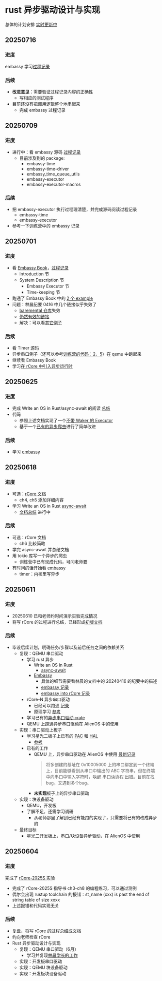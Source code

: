 # rust 异步驱动设计与实现

总体的计划安排 [实时更新中](#20250611)

## 20250716

### 进度

embassy 学习[过程记录](https://github.com/hy-huang20/rust-os-learning/tree/main/%E8%BF%87%E7%A8%8B%E8%AE%B0%E5%BD%95/rust/rust%E5%BC%82%E6%AD%A5/Embassy)

### 后续

- **改进意见**：需要验证过程记录内容的正确性
    - 写相应的测试程序
- 目前还没有把调用逻辑整个地串起来
    - 完成 embassy 过程记录

## 20250709

### 进度

- 进行中：看 embassy 源码 [过程记录](https://github.com/hy-huang20/rust-os-learning/tree/main/%E8%BF%87%E7%A8%8B%E8%AE%B0%E5%BD%95/rust/rust%E5%BC%82%E6%AD%A5/Embassy)
    - 目前涉及到的 package:
        - embassy-time
        - embassy-time-driver
        - embassy_time_queue_utils
        - embassy-executor
        - embassy-executor-macros

### 后续

- 把 embassy-executor 执行过程理清楚，并完成源码阅读过程记录
    - embassy-time
    - embassy-executor
- 参考一下训练营中的 embassy 记录

## 20250701

### 进度

- 看 [Embassy Book](https://embassy.dev/book/)，[过程记录](https://github.com/hy-huang20/rust-os-learning/blob/main/%E8%BF%87%E7%A8%8B%E8%AE%B0%E5%BD%95/rust/rust%E5%BC%82%E6%AD%A5/Embassy/readme.md)
    - Introduction 节
    - System Description 节
        - Embassy Executor 节
        - Time-keeping 节
- 跑通了 Embassy Book 中的 [2 个 example](https://github.com/hy-huang20/rust-learning/commit/955c5bb61689788dcc2a45fe7d03b5bd940f7ea7)
- 问题：林晨纪要 0416 中几个链接似乎失效了
    - [baremental 仓库](https://github.com/zflcs/baremental/)失效
    - [仍然有效的链接](https://github.com/ATS-INTC/ats-intc/blob/30e4ea6a47de5ca8ec757764d544f3c8e58d9e14/src/waker.rs?accessToken=eyJhbGciOiJIUzI1NiIsImtpZCI6ImRlZmF1bHQiLCJ0eXAiOiJKV1QifQ.eyJleHAiOjE3NTEzMzEwNDgsImZpbGVHVUlEIjoiWEtxNDI1eGIxbnQ0V3pBTiIsImlhdCI6MTc1MTMzMDc0OCwiaXNzIjoidXBsb2FkZXJfYWNjZXNzX3Jlc291cmNlIiwicGFhIjoiYWxsOmFsbDoiLCJ1c2VySWQiOjMwNTEwODA2fQ.lwgSV9-tymBeP2w-owXr-mwaahMgADLQSUjYye6lQqA)
    - 解决：可以看[其它例子](https://github.com/ATS-INTC/ats-intc/blob/30e4ea6a47de5ca8ec757764d544f3c8e58d9e14/src/lib.rs)

### 后续

- 看 Timer 源码
- 异步串口例子（还可以参考[训练营的代码：2，5](https://shimo.im/docs/KlkKvREgExUZM2qd)）在 qemu 中跑起来
- 继续看 Embassy Book
- 学习[在 rCore 中引入异步运行时](https://github.com/lighkLife/new-blog/issues/1?accessToken=eyJhbGciOiJIUzI1NiIsImtpZCI6ImRlZmF1bHQiLCJ0eXAiOiJKV1QifQ.eyJleHAiOjE3NTEzMzEwNDgsImZpbGVHVUlEIjoiWEtxNDI1eGIxbnQ0V3pBTiIsImlhdCI6MTc1MTMzMDc0OCwiaXNzIjoidXBsb2FkZXJfYWNjZXNzX3Jlc291cmNlIiwicGFhIjoiYWxsOmFsbDoiLCJ1c2VySWQiOjMwNTEwODA2fQ.lwgSV9-tymBeP2w-owXr-mwaahMgADLQSUjYye6lQqA)

## 20250625

### 进度

- 完成 Write an OS in Rust/async-await 的阅读 [总结](https://github.com/hy-huang20/rust-os-learning/blob/main/%E8%BF%87%E7%A8%8B%E8%AE%B0%E5%BD%95/rust/rust%E5%BC%82%E6%AD%A5/async-await/readme.md)
- 代码
    - 参照上述文档实现了一个[不带 Waker 的 Executor](https://github.com/hy-huang20/rust-learning/commit/9a56e8c0d5e5e0022983daca3dd3390a859076a4)
    - 基于一个[已有的异步爬虫](https://gitee.com/taoqi-cat/asyn/tree/master/spider)进行了简单改进

### 后续

- 学习 [embassy](https://github.com/embassy-rs/embassy/tree/main/embassy-executor)

## 20250618

### 进度

- 可选：[rCore 文档](https://github.com/hy-huang20/rust-os-learning/blob/main/%E8%BF%87%E7%A8%8B%E8%AE%B0%E5%BD%95/rCore/readme.md)
    - ch4, ch5 添加详细内容
- 学习 Write an OS in Rust [async-await](https://os.phil-opp.com/async-await/)
    - [文档总结](https://github.com/hy-huang20/rust-os-learning/blob/main/%E8%BF%87%E7%A8%8B%E8%AE%B0%E5%BD%95/rust/rust%E5%BC%82%E6%AD%A5/async-await/readme.md) 进行中

### 后续

- 可选：rCore 文档
    - ch6 比较简略
- 学完 async-await 并总结文档
- 用 tokio 库写一个异步的爬虫
    - 训练营中已有现成代码，可问老师要
- 有时间的话开始看 [embassy](https://github.com/embassy-rs/embassy/tree/main/embassy-executor)
    - timer：内核里写异步

## 20250611

### 进度

- 20250610 已和老师约时间演示实验完成情况
- 将写 rCore 的过程进行总结，已经形成[初版文档](https://github.com/hy-huang20/rust-os-learning/blob/main/%E8%BF%87%E7%A8%8B%E8%AE%B0%E5%BD%95/rCore/readme.md)

### 后续

- 毕设后续计划，明确任务/步骤以及前后任务之间的依赖关系
    - 复现：QEMU 串口驱动
        - 学习 rust 异步
            - Write an OS in Rust
                - [async-await](https://os.phil-opp.com/async-await/)  
            - [Embassy](https://github.com/embassy-rs/embassy/tree/main/embassy-executor)
                - 具体的细节需要看林晨的文档中的 20240416 的纪要中的描述
                - [embassy 记录](https://github.com/BITcyman/Rust-os-learning/blob/main/embassy/embassy.md)
                - [embassy into rCore 记录](https://github.com/BITcyman/Rust-os-learning/blob/main/embassy/embassy-into-rcore.md)
        - rCore-N 异步串口驱动 
            - 已经可以跑通 [记录](https://github.com/hy-huang20/rust-os-learning/blob/main/%E8%BF%87%E7%A8%8B%E8%AE%B0%E5%BD%95/%E5%A4%8D%E7%8E%B0%E8%BF%87%E7%A8%8B/rCore-N%5BQEMU%5D/readme.md)
            - 原理学习 [参考](https://github.com/BITcyman/Rust-os-learning/blob/main/rCore-N.md)
        - 学习已有的[异步串口驱动 crate](https://github.com/BITcyman/async-uart-driver/commit/3d1265d17e6b2d6e1ce8df351f6e6d19d04136ce)
        - QEMU 上跑通异步串口驱动在 AlienOS 中的使用
    - 实现：串口驱动上板子
        - 学习星光二板子上已有的 [PAC](https://codeberg.org/weathered-steel/jh71xx-pac) 和 [HAL](https://codeberg.org/weathered-steel/jh71xx-hal)
            - [参考](https://github.com/BITcyman/Rust-os-learning/blob/main/Vision_Five2.md)
        - 已有的工作
            - QEMU 上，异步串口驱动在 AlienOS 中使用 [最新记录](https://github.com/BITcyman/Rust-os-learning/blob/main/driver/runtime.md)
                >将多创建的基址在 0x10005000 上的串口绑定到一个终端上，目前能够看到从串口中输出的 ABC 字符串，但在终端中向串口中输入字符时，唤醒 串口读协程 出错。目前在找bug。又遇到多个bug。
            - **未实现**板子上的异步串口驱动
    - 实现：块设备驱动
        - QEMU，开发板
        - 了解不足，还需学习调研
            - 从老师那里了解到已经有能跑的实现了，只需要将已有的改成异步的
    - 最终目标
        - 星光二开发板上，串口/块设备异步驱动，在 AlienOS 中使用

## 20250604

### 进度

完成了 [rCore-2025S 实验](https://github.com/hy-huang20/rCore-2025S)

- 完成了 rCore-2025S 指导书 ch3-ch8 的编程练习，可以通过测例
- 偶尔会出现 rustup toolchain 的报错：st_name (xxx) is past the end of string table of size xxxx
- 上述报错和代码实现无关

### 后续

- 复盘，将写 rCore 的过程总结成文档
- 约向老师检查 rCore
- Rust 异步驱动设计与实现
    - 复现：QEMU 串口驱动（6月）
        - 学习并复现[林晨学长的工作](https://github.com/BITcyman/Rust-os-learning)
    - 实现：开发板串口驱动
    - 实现：QEMU 块设备驱动
    - 实现：开发板块设备驱动